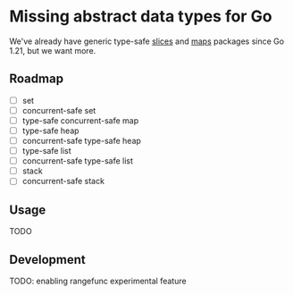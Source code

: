 # Missing abstract data types for Go

We've already have generic type-safe [slices](https://pkg.go.dev/slices) and [maps](https://pkg.go.dev/maps) packages since Go 1.21, but we want more.

## Roadmap

- [ ] set
- [ ] concurrent-safe set
- [ ] type-safe concurrent-safe map
- [ ] type-safe heap
- [ ] concurrent-safe type-safe heap
- [ ] type-safe list
- [ ] concurrent-safe type-safe list
- [ ] stack
- [ ] concurrent-safe stack

## Usage

TODO

## Development

TODO: enabling rangefunc experimental feature
